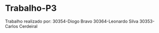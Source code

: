 # Trabalho-P3

Trabalho realizado por:
30354-Diogo Bravo
30364-Leonardo Silva
30353-Carlos Cerdeiral
